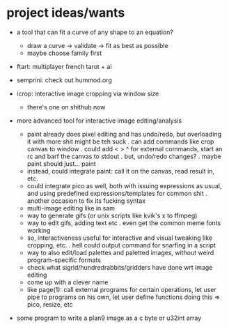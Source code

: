# project ideas/wants

- a tool that can fit a curve of any shape to an equation?

	* draw a curve -> validate -> fit as best as possible
	* maybe choose family first
- ftart: multiplayer french tarot + ai
- semprini: check out hummod.org
- icrop: interactive image cropping via window size
	* there's one on shithub now
- more advanced tool for interactive image editing/analysis
	* paint already does pixel editing and has undo/redo,
	but overloading it with more shit might be teh suck
		. can add commands like crop canvas to window
		. could add < > ^ for external commands, start
		an rc and barf the canvas to stdout
		. but, undo/redo changes?
		. maybe paint should just... paint
	* instead, could integrate paint: call it on the canvas,
	read result in, etc.
	* could integrate pico as well, both with issuing expressions as usual,
	and using predefined expressions/templates for common shit
		. another occasion to fix its fucking syntax
	* multi-image editing like in sam
	* way to generate gifs (or unix scripts like kvik's x to ffmpeg)
	* way to edit gifs, adding text etc
		. even get the common meme fonts working
	* so, interactiveness useful for interactive and visual tweaking
	like cropping, etc.
		. hell could output command for snarfing in a script
	* way to also edit/load palettes and paletted images, without
	weird program-specific formats
	* check what sigrid/hundredrabbits/gridders have done wrt image editing
	* come up with a clever name
	* like page(1): call external programs for certain operations,
	let user pipe to programs on his own,
	let user define functions doing this
		⇒ pico, resize, etc
- some program to write a plan9 image as a c byte or u32int array
